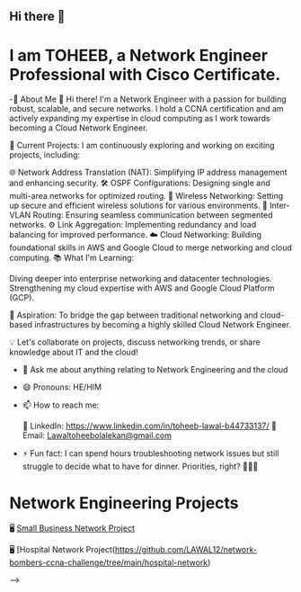 ## Hi there 👋

# I am TOHEEB, a Network Engineer Professional with Cisco Certificate.

-🌟 About Me
👋 Hi there! I'm a Network Engineer with a passion for building robust, scalable, and secure networks. I hold a CCNA certification and am actively expanding my expertise in cloud computing as I work towards becoming a Cloud Network Engineer.

🔭 Current Projects:
I am continuously exploring and working on exciting projects, including:

🌐 Network Address Translation (NAT): Simplifying IP address management and enhancing security.
🛠️ OSPF Configurations: Designing single and multi-area networks for optimized routing.
📶 Wireless Networking: Setting up secure and efficient wireless solutions for various environments.
🔄 Inter-VLAN Routing: Ensuring seamless communication between segmented networks.
⚙️ Link Aggregation: Implementing redundancy and load balancing for improved performance.
☁️ Cloud Networking: Building foundational skills in AWS and Google Cloud to merge networking and cloud computing.
📚 What I'm Learning:

Diving deeper into enterprise networking and datacenter technologies.
Strengthening my cloud expertise with AWS and Google Cloud Platform (GCP).

🎯 Aspiration:
To bridge the gap between traditional networking and cloud-based infrastructures by becoming a highly skilled Cloud Network Engineer.

💡 Let's collaborate on projects, discuss networking trends, or share knowledge about IT and the cloud!

- 💬 Ask me about anything relating to Network Engineering and the cloud

- 😄 Pronouns: HE/HIM
- 📫 How to reach me:

  💼 LinkedIn: https://www.linkedin.com/in/toheeb-lawal-b44733137/
  📧 Email: Lawaltoheebolalekan@gmail.com

- ⚡ Fun fact: I can spend hours troubleshooting network issues but still struggle to decide what to have for dinner. Priorities, right? 🍲🤷‍♂️

# Network Engineering Projects

🖥 [Small Business Network Project](https://github.com/LAWAL12/network-bombers-ccna-challenge)

🖥  [Hospital Network Project(https://github.com/LAWAL12/network-bombers-ccna-challenge/tree/main/hospital-network)

-->
